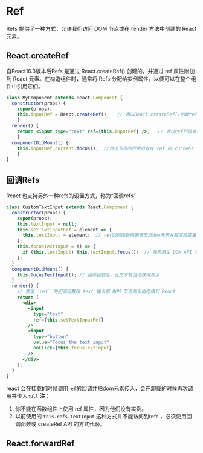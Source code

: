 # Ref
Refs 提供了一种方式，允许我们访问 DOM 节点或在 render 方法中创建的 React 元素。
## React.createRef
自React16.3版本后Refs 是通过 React.createRef() 创建的，并通过 ref 属性附加到 React 元素。在构造组件时，通常将 Refs 分配给实例属性，以便可以在整个组件中引用它们。
``` jsx
class MyComponent extends React.Component {
  constructor(props) {
    super(props);
    this.inputRef = React.createRef();   // 通过React.createRef()创建ref，并把它赋值给一个变量
    }
  render() {
    return <input type="text" ref={this.inputRef} />;   // 通过ref把该变量挂载到dom节点上
    }
  componentDidMount() {
    this.inputRef.current.focus();  //对该节点的引用可以在 ref 的 current 属性中被访问。 
    }
}
```
## 回调Refs
React 也支持另外一种refs的设置方式，称为“回调refs”
```jsx
class CustomTextInput extends React.Component {
  constructor(props) {
    super(props);
    this.textInput = null;
    this.setTextInputRef = element => {
      this.textInput = element;  // ref回调函数得到该节点dom元素并赋值给变量
    };
    this.focusTextInput = () => {
      if (this.textInput) this.textInput.focus();  // 使用原生 DOM API 使 text 输入框获得焦点
    };
  }
  componentDidMount() {
    this.focusTextInput(); // 组件挂载后，让文本框自动获得焦点
  }
  render() {
    // 使用 `ref` 的回调函数将 text 输入框 DOM 节点的引用存储到 React
    return (
      <div>
        <input
          type="text"
          ref={this.setTextInputRef}
        />
        <input
          type="button"
          value="Focus the text input"
          onClick={this.focusTextInput}
        />
      </div>
    );
  }
}
```
react 会在挂载的时候调用`ref`的回调并把dom元素传入，会在卸载的时候再次调用并传入`null`
**注**： 
1. 你不能在函数组件上使用 ref 属性，因为他们没有实例。
2. 以前使用的 `this.refs.textInput` 这种方式并不能访问到refs ，必须使用回调函数或 createRef API 的方式代替。

## React.forwardRef


